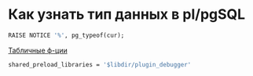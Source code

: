 
# Как узнать тип данных в pl/pgSQL

```sql
RAISE NOTICE '%', pg_typeof(cur);
```

[Табличные ф-ции](https://dba.stackexchange.com/questions/135378/how-to-use-returns-table-with-an-existing-table-in-postgresql)


```sh
shared_preload_libraries = '$libdir/plugin_debugger'
```